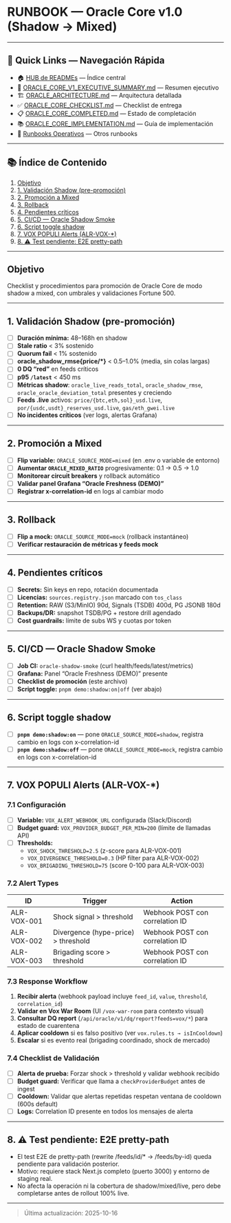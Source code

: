 # RUNBOOK — Oracle Core v1.0 (Shadow → Mixed)

---

## 📑 Quick Links — Navegación Rápida

- 🏠 [HUB de READMEs](ADAF-Billions-Dash-v2/motor-del-dash/documentacion/readmes/README.md) — Índice central
- 🎯 [ORACLE_CORE_V1_EXECUTIVE_SUMMARY.md](ORACLE_CORE_V1_EXECUTIVE_SUMMARY.md) — Resumen ejecutivo
- 🏗️ [ORACLE_ARCHITECTURE.md](motor-del-dash/arquitectura/ORACLE_ARCHITECTURE.md) — Arquitectura detallada
- ✅ [ORACLE_CORE_CHECKLIST.md](ORACLE_CORE_CHECKLIST.md) — Checklist de entrega
- 📋 [ORACLE_CORE_COMPLETED.md](ORACLE_CORE_COMPLETED.md) — Estado de completación
- 📚 [ORACLE_CORE_IMPLEMENTATION.md](motor-del-dash/documentacion/ORACLE_CORE_IMPLEMENTATION.md) — Guía de implementación
- 📖 [Runbooks Operativos](docs/runbooks/README.md) — Otros runbooks

---

## 📚 Índice de Contenido

1. [Objetivo](#objetivo)
2. [1. Validación Shadow (pre-promoción)](#1-validación-shadow-pre-promoción)
3. [2. Promoción a Mixed](#2-promoción-a-mixed)
4. [3. Rollback](#3-rollback)
5. [4. Pendientes críticos](#4-pendientes-críticos)
6. [5. CI/CD — Oracle Shadow Smoke](#5-cicd--oracle-shadow-smoke)
7. [6. Script toggle shadow](#6-script-toggle-shadow)
8. [7. VOX POPULI Alerts (ALR-VOX-*)](#7-vox-populi-alerts-alr-vox-)
9. [8. ⚠️ Test pendiente: E2E pretty-path](#8--test-pendiente-e2e-pretty-path)

---

## Objetivo

Checklist y procedimientos para promoción de Oracle Core de modo shadow a mixed, con umbrales y validaciones Fortune 500.

---

## 1. Validación Shadow (pre-promoción)

- [ ] **Duración mínima:** 48–168h en shadow
- [ ] **Stale ratio** < 3% sostenido
- [ ] **Quorum fail** < 1% sostenido
- [ ] **oracle_shadow_rmse{price/*}** < 0.5–1.0% (media, sin colas largas)
- [ ] **0 DQ “red”** en feeds críticos
- [ ] **p95 `/latest`** < 450 ms
- [ ] **Métricas shadow**: `oracle_live_reads_total`, `oracle_shadow_rmse`, `oracle_oracle_deviation_total` presentes y creciendo
- [ ] **Feeds .live** activos: `price/{btc,eth,sol}_usd.live`, `por/{usdc,usdt}_reserves_usd.live`, `gas/eth_gwei.live`
- [ ] **No incidentes críticos** (ver logs, alertas Grafana)

---

## 2. Promoción a Mixed

- [ ] **Flip variable:** `ORACLE_SOURCE_MODE=mixed` (en .env o variable de entorno)
- [ ] **Aumentar `ORACLE_MIXED_RATIO`** progresivamente: 0.1 → 0.5 → 1.0
- [ ] **Monitorear circuit breakers** y rollback automático
- [ ] **Validar panel Grafana “Oracle Freshness (DEMO)”**
- [ ] **Registrar x-correlation-id** en logs al cambiar modo

---

## 3. Rollback

- [ ] **Flip a mock:** `ORACLE_SOURCE_MODE=mock` (rollback instantáneo)
- [ ] **Verificar restauración de métricas y feeds mock**

---

## 4. Pendientes críticos

- [ ] **Secrets:** Sin keys en repo, rotación documentada
- [ ] **Licencias:** `sources.registry.json` marcado con `tos_class`
- [ ] **Retention:** RAW (S3/MinIO) 90d, Signals (TSDB) 400d, PG JSONB 180d
- [ ] **Backups/DR:** snapshot TSDB/PG + restore drill agendado
- [ ] **Cost guardrails:** límite de subs WS y cuotas por token

---

## 5. CI/CD — Oracle Shadow Smoke

- [ ] **Job CI:** `oracle-shadow-smoke` (curl health/feeds/latest/metrics)
- [ ] **Grafana:** Panel “Oracle Freshness (DEMO)” presente
- [ ] **Checklist de promoción** (este archivo)
- [ ] **Script toggle:** `pnpm demo:shadow:on|off` (ver abajo)

---

## 6. Script toggle shadow

- [ ] **`pnpm demo:shadow:on`** — pone `ORACLE_SOURCE_MODE=shadow`, registra cambio en logs con x-correlation-id
- [ ] **`pnpm demo:shadow:off`** — pone `ORACLE_SOURCE_MODE=mock`, registra cambio en logs con x-correlation-id

---

## 7. VOX POPULI Alerts (ALR-VOX-*)

### 7.1 Configuración

- [ ] **Variable:** `VOX_ALERT_WEBHOOK_URL` configurada (Slack/Discord)
- [ ] **Budget guard:** `VOX_PROVIDER_BUDGET_PER_MIN=200` (límite de llamadas API)
- [ ] **Thresholds:**
  - `VOX_SHOCK_THRESHOLD=2.5` (z-score para ALR-VOX-001)
  - `VOX_DIVERGENCE_THRESHOLD=0.3` (HP filter para ALR-VOX-002)
  - `VOX_BRIGADING_THRESHOLD=75` (score 0-100 para ALR-VOX-003)

### 7.2 Alert Types

| ID            | Trigger                        | Action                               |
|---------------|--------------------------------|--------------------------------------|
| ALR-VOX-001   | Shock signal > threshold       | Webhook POST con correlation ID      |
| ALR-VOX-002   | Divergence (hype-price) > threshold | Webhook POST con correlation ID |
| ALR-VOX-003   | Brigading score > threshold    | Webhook POST con correlation ID      |

### 7.3 Response Workflow

1. **Recibir alerta** (webhook payload incluye `feed_id`, `value`, `threshold`, `correlation_id`)
2. **Validar en Vox War Room** (UI `/vox-war-room` para contexto visual)
3. **Consultar DQ report** (`/api/oracle/v1/dq/report?feeds=vox/*`) para estado de cuarentena
4. **Aplicar cooldown** si es falso positivo (ver `vox.rules.ts → isInCooldown`)
5. **Escalar** si es evento real (brigading coordinado, shock de mercado)

### 7.4 Checklist de Validación

- [ ] **Alerta de prueba:** Forzar shock > threshold y validar webhook recibido
- [ ] **Budget guard:** Verificar que llama a `checkProviderBudget` antes de ingest
- [ ] **Cooldown:** Validar que alertas repetidas respetan ventana de cooldown (600s default)
- [ ] **Logs:** Correlation ID presente en todos los mensajes de alerta

---

## 8. ⚠️ Test pendiente: E2E pretty-path

- El test E2E de pretty-path (rewrite /feeds/id/* → /feeds/by-id) queda pendiente para validación posterior.
- Motivo: requiere stack Next.js completo (puerto 3000) y entorno de staging real.
- No afecta la operación ni la cobertura de shadow/mixed/live, pero debe completarse antes de rollout 100% live.

---

> Última actualización: 2025-10-16
